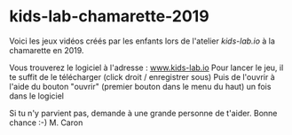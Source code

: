 # kids-lab-chamarette-2019
Voici les jeux vidéos créés par les enfants lors de l'atelier *kids-lab.io* à la chamarette en 2019.

Vous trouverez le logiciel à l'adresse : www.kids-lab.io
Pour lancer le jeu, il te suffit de le télécharger (click droit / enregistrer sous)
Puis de l'ouvrir à l'aide du bouton "ouvrir" (premier bouton dans le menu du haut) un fois dans le logiciel

Si tu n'y parvient pas, demande à une grande personne de t'aider.
Bonne chance :-)
M. Caron